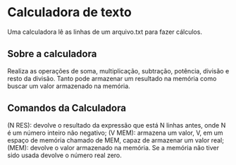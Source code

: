 # Calculadora de texto
<p> Uma calculadora lê as linhas de um arquivo.txt para fazer cálculos. </p>
<h2> Sobre a calculadora </h2>
<p> Realiza as operações de soma, multiplicação, subtração, potência, divisão e resto da divisão. Tanto pode armazenar um resultado na memória como buscar um valor armazenado na memória.</p>
<h2>Comandos da Calculadora</h2>
<p>(N RES): devolve o resultado da expressão que está N linhas antes, onde N é um
número inteiro não negativo;
(V MEM): armazena um valor, V, em um espaço de memória chamado de MEM, capaz
de armazenar um valor real;
(MEM): devolve o valor armazenado na memória. Se a memória não tiver sido usada
devolve o número real zero.</p>
